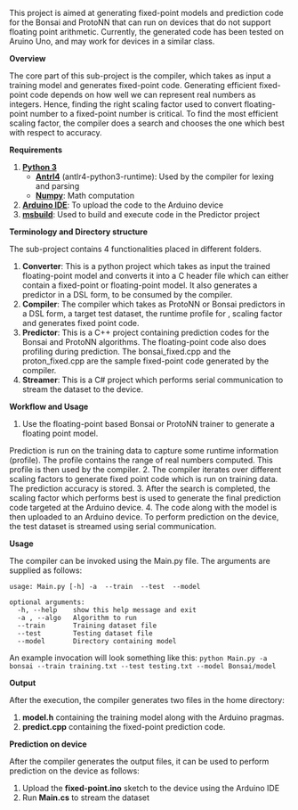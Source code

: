 This project is aimed at generating fixed-point models and prediction code for the Bonsai and ProtoNN that can run on devices that do not support floating point arithmetic. Currently, the generated code has been tested on Aruino Uno, and may work for devices in a similar class.

**Overview**

The core part of this sub-project is the compiler, which takes as input a training model and generates fixed-point code. Generating efficient fixed-point code depends on how well we can represent real numbers as integers. Hence, finding the right scaling factor used to convert floating-point number to a fixed-point number is critical. To find the most efficient scaling factor, the compiler does a search and chooses the one which best with respect to accuracy.

**Requirements**

1. [**Python 3**](https://www.python.org/)
   - **[Antrl4](http://www.antlr.org/)** (antlr4-python3-runtime): Used by the compiler for lexing and parsing
   - **[Numpy](http://www.numpy.org/)**: Math computation
2. [**Arduino IDE**](https://www.arduino.cc/en/Main/Software): To upload the code to the Arduino device
3. **[msbuild](https://docs.microsoft.com/en-us/visualstudio/msbuild/msbuild)**: Used to build and execute code in the Predictor project

**Terminology and Directory structure**

The sub-project contains 4 functionalities placed in different folders. 

1. **Converter**: This is a python project which takes as input the trained floating-point model and converts it into a C header file which can either contain a fixed-point or floating-point model. It also generates a predictor in a DSL form, to be consumed by the compiler.
2. **Compiler**: The compiler which takes as ProtoNN or Bonsai predictors in a DSL form, a target test dataset, the runtime profile for , scaling factor and generates fixed point code.
3. **Predictor**: This is a C++ project containing prediction codes for the Bonsai and ProtoNN algorithms. The floating-point code also does profiling during prediction. The bonsai_fixed.cpp and the proton_fixed.cpp are the sample fixed-point code generated by the compiler.
4. **Streamer**: This is a C# project which performs serial communication to stream the dataset to the device.



**Workflow and Usage**

1. Use the floating-point based Bonsai or ProtoNN trainer to generate a floating point model. 


Prediction is run on the training data to capture some runtime information (profile). The profile contains the range of real numbers computed. This profile is then used by the compiler.
2. The compiler iterates over different scaling factors to generate fixed point code which is run on training data. The prediction accuracy is stored.
3. After the search is completed, the scaling factor which performs best is used to generate the final prediction code targeted at the Arduino device.
4. The code along with the model is then uploaded to an Arduino device. To perform prediction on the device, the test dataset is streamed using serial communication.

**Usage**

The compiler can be invoked using the Main.py file. The arguments are supplied as follows:

```
usage: Main.py [-h] -a  --train  --test  --model

optional arguments:
  -h, --help    show this help message and exit
  -a , --algo   Algorithm to run
  --train       Training dataset file
  --test        Testing dataset file
  --model       Directory containing model
```

An example invocation will look something like this:
`python Main.py -a bonsai --train training.txt --test testing.txt --model Bonsai/model`

**Output**

After the execution, the compiler generates two files in the home directory:

1. **model.h** containing the training model along with the Arduino pragmas.
2. **predict.cpp** containing the fixed-point prediction code.

**Prediction on device**

After the compiler generates the output files, it can be used to perform prediction on the device as follows:

1. Upload the **fixed-point.ino** sketch to the device using the Arduino IDE
2. Run **Main.cs** to stream the dataset



